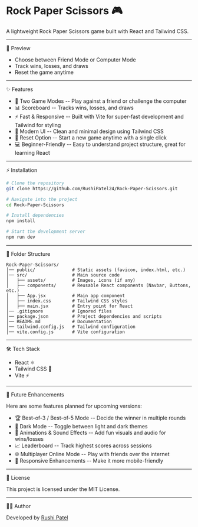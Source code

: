 <h1>Rock Paper Scissors 🎮</h1>

A lightweight Rock Paper Scissors game built with React and
Tailwind CSS.

------------------------------------------------------------------------

📌 Preview

-   Choose between Friend Mode or Computer Mode
-   Track wins, losses, and draws
-   Reset the game anytime

------------------------------------------------------------------------

✨ Features

-   🎯 Two Game Modes -- Play against a friend or challenge the
    computer
-   📊 Scoreboard -- Tracks wins, losses, and draws
-   ⚡ Fast & Responsive -- Built with Vite for super-fast
    development and Tailwind for styling
-   🎨 Modern UI -- Clean and minimal design using Tailwind CSS
-   🔄 Reset Option -- Start a new game anytime with a single click
-   💻 Beginner-Friendly -- Easy to understand project structure,
    great for learning React

------------------------------------------------------------------------

⚡ Installation

``` bash
# Clone the repository
git clone https://github.com/RushiPatel24/Rock-Paper-Scissors.git

# Navigate into the project
cd Rock-Paper-Scissors

# Install dependencies
npm install

# Start the development server
npm run dev
```

------------------------------------------------------------------------

📂 Folder Structure

    Rock-Paper-Scissors/
    │── public/              # Static assets (favicon, index.html, etc.)
    │── src/                 # Main source code
    │   ├── assets/          # Images, icons (if any)
    │   ├── components/      # Reusable React components (Navbar, Buttons, etc.)
    │   ├── App.jsx          # Main app component
    │   ├── index.css        # Tailwind CSS styles
    │   ├── main.jsx         # Entry point for React
    │── .gitignore           # Ignored files
    │── package.json         # Project dependencies and scripts
    │── README.md            # Documentation
    │── tailwind.config.js   # Tailwind configuration
    │── vite.config.js       # Vite configuration

------------------------------------------------------------------------

🛠 Tech Stack

-   React ⚛️
-   Tailwind CSS 🎨
-   Vite ⚡

------------------------------------------------------------------------

🚀 Future Enhancements

Here are some features planned for upcoming versions:
- 🏆 Best-of-3 / Best-of-5 Mode -- Decide the winner in multiple rounds
- 🌙 Dark Mode -- Toggle between light and dark themes
- 🎉 Animations & Sound Effects -- Add fun visuals and audio for wins/losses
- 📈 Leaderboard -- Track highest scores across sessions
- 🌐 Multiplayer Online Mode -- Play with friends over the internet
- 📱 Responsive Enhancements -- Make it more mobile-friendly

------------------------------------------------------------------------

📜 License

This project is licensed under the MIT License.

------------------------------------------------------------------------

👨‍💻 Author

Developed by [Rushi Patel](https://github.com/RushiPatel24)


